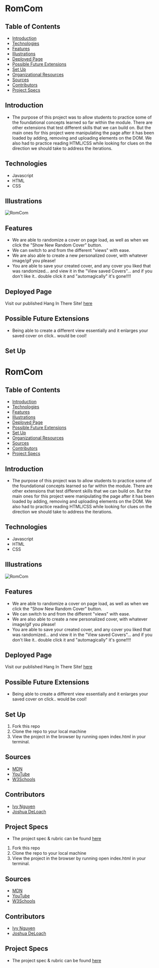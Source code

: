 # RomCom


## Table of Contents
  - [Introduction](#introduction)
  - [Technologies](#technologies)
  - [Features](#features)
  - [Illustrations](#illustrations)
  - [Deployed Page](#deployed-page)
  - [Possible Future Extensions](#possible-future-extensions)
  - [Set Up](#set-up)
  - [Organizational Resources](#organizational-resources)
  - [Sources](#sources)
  - [Contributors](#contributors)
  - [Project Specs](#project-specs)

## Introduction
  - The purpose of this project was to allow students to practice some of the foundational concepts learned so far within the module. There are other extensions that test different skills that we can build on. But the main ones for this project were manipulating the page after it has been loaded by adding, removing and uploading elements on the DOM. We also had to practice reading HTML/CSS while looking for clues on the direction we should take to address the iterations.

## Technologies
  - Javascript
  - HTML
  - CSS


## Illustrations
  ![RomCom](https://frontend.turing.edu/projects/module-1/assets/romcom/romcom-random.png)

## Features
- We are able to randomize a cover on page load, as well as when we click the "Show New Random Cover" button. 
- We can switch to and from the different "views" with ease.
- We are also able to create a new personalized cover, with whatever image/gif you please!
- You are able to save your created cover, and any cover you liked that was randomized... and view it in the "View saved Covers"... and if you don't like it.. double click it and "automagically" it's gone!!!!

## Deployed Page

Visit our published Hang In There Site! [here](https://inguyen22.github.io/romcom-IN-JD/)

## Possible Future Extensions
- Being able to create a different view essentially and it enlarges your saved cover on click.. would be cool!

## Set Up
# RomCom


## Table of Contents
  - [Introduction](#introduction)
  - [Technologies](#technologies)
  - [Features](#features)
  - [Illustrations](#illustrations)
  - [Deployed Page](#deployed-page)
  - [Possible Future Extensions](#possible-future-extensions)
  - [Set Up](#set-up)
  - [Organizational Resources](#organizational-resources)
  - [Sources](#sources)
  - [Contributors](#contributors)
  - [Project Specs](#project-specs)

## Introduction
  - The purpose of this project was to allow students to practice some of the foundational concepts learned so far within the module. There are other extensions that test different skills that we can build on. But the main ones for this project were manipulating the page after it has been loaded by adding, removing and uploading elements on the DOM. We also had to practice reading HTML/CSS while looking for clues on the direction we should take to address the iterations.

## Technologies
  - Javascript
  - HTML
  - CSS


## Illustrations
  ![RomCom](https://frontend.turing.edu/projects/module-1/assets/romcom/romcom-random.png)

## Features
- We are able to randomize a cover on page load, as well as when we click the "Show New Random Cover" button. 
- We can switch to and from the different "views" with ease.
- We are also able to create a new personalized cover, with whatever image/gif you please!
- You are able to save your created cover, and any cover you liked that was randomized... and view it in the "View saved Covers"... and if you don't like it.. double click it and "automagically" it's gone!!!!

## Deployed Page

Visit our published Hang In There Site! [here](https://inguyen22.github.io/romcom-IN-JD/)

## Possible Future Extensions
- Being able to create a different view essentially and it enlarges your saved cover on click.. would be cool!

## Set Up

1. Fork this repo  
2. Clone the repo to your local machine
3. View the project in the browser by running open index.html in your terminal.



## Sources
  - [MDN](http://developer.mozilla.org/en-US/)
  - [YouTube](https://www.youtube.com/)
  - [W3Schools](https://www.w3schools.com/)

## Contributors
  - [Ivy Nguyen](https://github.com/INguyen22)
  - [Joshua DeLoach](https://github.com/JDeLoach03)


## Project Specs
  - The project spec & rubric can be found [here](https://frontend.turing.edu/projects/module-1/romcom-pair-v2.html)











1. Fork this repo  
2. Clone the repo to your local machine
3. View the project in the browser by running open index.html in your terminal.



## Sources
  - [MDN](http://developer.mozilla.org/en-US/)
  - [YouTube](https://www.youtube.com/)
  - [W3Schools](https://www.w3schools.com/)

## Contributors
  - [Ivy Nguyen](https://github.com/INguyen22)
  - [Joshua DeLoach](https://github.com/JDeLoach03)


## Project Specs
  - The project spec & rubric can be found [here](https://frontend.turing.edu/projects/module-1/romcom-pair-v2.html)